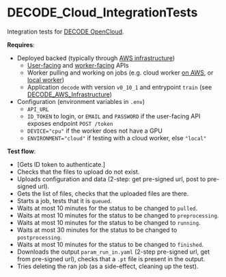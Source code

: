 # DECODE_Cloud_IntegrationTests
Integration tests for [DECODE OpenCloud](https://github.com/ries-lab/DECODE_Cloud_Documentation).

**Requires**:
 * Deployed backed (typically through [AWS infrastructure](https://github.com/ries-lab/DECODE_AWS_Infrastructure))
   * [User-facing](https://github.com/ries-lab/DECODE_Cloud_UserAPI) and [worker-facing]((https://github.com/ries-lab/DECODE_Cloud_WorkerAPI)) APIs
   * Worker pulling and working on jobs (e.g. cloud worker [on AWS](https://github.com/ries-lab/DECODE_AWS_Infrastructure), or [local worker](https://github.com/ries-lab/DECODE_Cloud_JobFetcher))
   * Application `decode` with version `v0_10_1` and entrypoint `train` (see [DECODE_AWS_Infrastructure](https://github.com/ries-lab/DECODE_AWS_Infrastructure))
 * Configuration (environment variables in `.env`)
   * `API_URL`
   * `ID_TOKEN` to login, or `EMAIL` and `PASSWORD` if the user-facing API exposes endpoint `POST /token`
   * `DEVICE="cpu"` if the worker does not have a GPU
   * `ENVIRONMENT="cloud"` if testing with a cloud worker, else `"local"`

**Test flow**:
 * [Gets ID token to authenticate.]
 * Checks that the files to upload do not exist.
 * Uploads configuration and data (2-step: get pre-signed url, post to pre-signed url).
 * Gets the list of files, checks that the uploaded files are there.
 * Starts a job, tests that it is `queued`.
 * Waits at most 10 minutes for the status to be changed to `pulled`.
 * Waits at most 10 minutes for the status to be changed to `preprocessing`.
 * Waits at most 10 minutes for the status to be changed to `running`.
 * Waits at most 30 minutes for the status to be changed to `postprocessing`.
 * Waits at most 10 minutes for the status to be changed to `finished`.
 * Downloads the output `param_run_in.yaml` (2-step pre-signed url, get from pre-signed url), checks that a `.pt` file is present in the output.
 * Tries deleting the ran job (as a side-effect, cleaning up the test).
